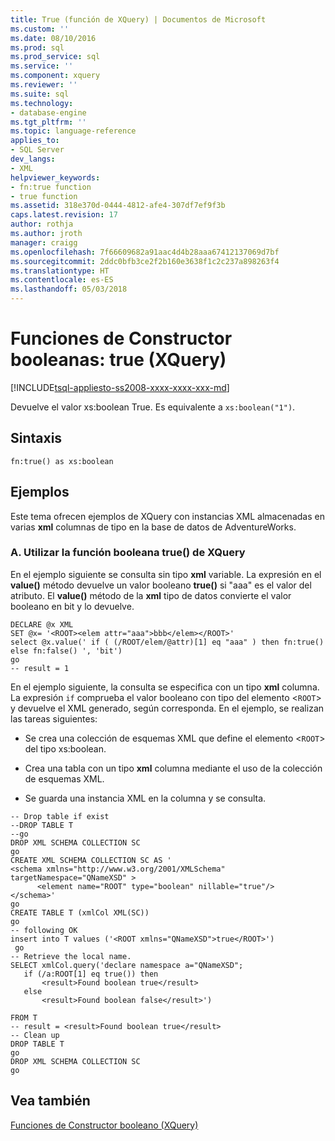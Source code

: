 ```yaml
---
title: True (función de XQuery) | Documentos de Microsoft
ms.custom: ''
ms.date: 08/10/2016
ms.prod: sql
ms.prod_service: sql
ms.service: ''
ms.component: xquery
ms.reviewer: ''
ms.suite: sql
ms.technology:
- database-engine
ms.tgt_pltfrm: ''
ms.topic: language-reference
applies_to:
- SQL Server
dev_langs:
- XML
helpviewer_keywords:
- fn:true function
- true function
ms.assetid: 318e370d-0444-4812-afe4-307df7ef9f3b
caps.latest.revision: 17
author: rothja
ms.author: jroth
manager: craigg
ms.openlocfilehash: 7f66609682a91aac4d4b28aaa67412137069d7bf
ms.sourcegitcommit: 2ddc0bfb3ce2f2b160e3638f1c2c237a898263f4
ms.translationtype: HT
ms.contentlocale: es-ES
ms.lasthandoff: 05/03/2018
---
```

# <a name="boolean-constructor-functions---true-xquery"></a>Funciones de Constructor booleanas: true (XQuery)
[!INCLUDE[tsql-appliesto-ss2008-xxxx-xxxx-xxx-md](../includes/tsql-appliesto-ss2008-xxxx-xxxx-xxx-md.md)]

  Devuelve el valor xs:boolean True. Es equivalente a `xs:boolean("1")`.  
  
## <a name="syntax"></a>Sintaxis  
  
```  
fn:true() as xs:boolean  
```  
  
## <a name="examples"></a>Ejemplos  
 Este tema ofrecen ejemplos de XQuery con instancias XML almacenadas en varias **xml** columnas de tipo en la base de datos de AdventureWorks.  
  
### <a name="a-using-the-true-xquery-boolean-function"></a>A. Utilizar la función booleana true() de XQuery  
 En el ejemplo siguiente se consulta sin tipo **xml** variable. La expresión en el **value()** método devuelve un valor booleano **true()** si "aaa" es el valor del atributo. El **value()** método de la **xml** tipo de datos convierte el valor booleano en bit y lo devuelve.  
  
```  
DECLARE @x XML  
SET @x= '<ROOT><elem attr="aaa">bbb</elem></ROOT>'  
select @x.value(' if ( (/ROOT/elem/@attr)[1] eq "aaa" ) then fn:true() else fn:false() ', 'bit')  
go  
-- result = 1  
```  
  
 En el ejemplo siguiente, la consulta se especifica con un tipo **xml** columna. La expresión `if` comprueba el valor booleano con tipo del elemento <`ROOT`> y devuelve el XML generado, según corresponda. En el ejemplo, se realizan las tareas siguientes:  
  
-   Se crea una colección de esquemas XML que define el elemento <`ROOT`> del tipo xs:boolean.  
  
-   Crea una tabla con un tipo **xml** columna mediante el uso de la colección de esquemas XML.  
  
-   Se guarda una instancia XML en la columna y se consulta.  
  
```  
-- Drop table if exist  
--DROP TABLE T  
--go  
DROP XML SCHEMA COLLECTION SC  
go  
CREATE XML SCHEMA COLLECTION SC AS '  
<schema xmlns="http://www.w3.org/2001/XMLSchema"  
targetNamespace="QNameXSD" >  
      <element name="ROOT" type="boolean" nillable="true"/>  
</schema>'  
go  
CREATE TABLE T (xmlCol XML(SC))  
go  
-- following OK  
insert into T values ('<ROOT xmlns="QNameXSD">true</ROOT>')  
 go  
-- Retrieve the local name.   
SELECT xmlCol.query('declare namespace a="QNameXSD";   
   if (/a:ROOT[1] eq true()) then  
       <result>Found boolean true</result>  
   else  
       <result>Found boolean false</result>')  
  
FROM T  
-- result = <result>Found boolean true</result>  
-- Clean up  
DROP TABLE T  
go  
DROP XML SCHEMA COLLECTION SC  
go  
```  
  
## <a name="see-also"></a>Vea también  
 [Funciones de Constructor booleano &#40;XQuery&#41;](http://msdn.microsoft.com/library/fa907f39-d4b7-4495-b829-c788928e0f64)  
  
  
